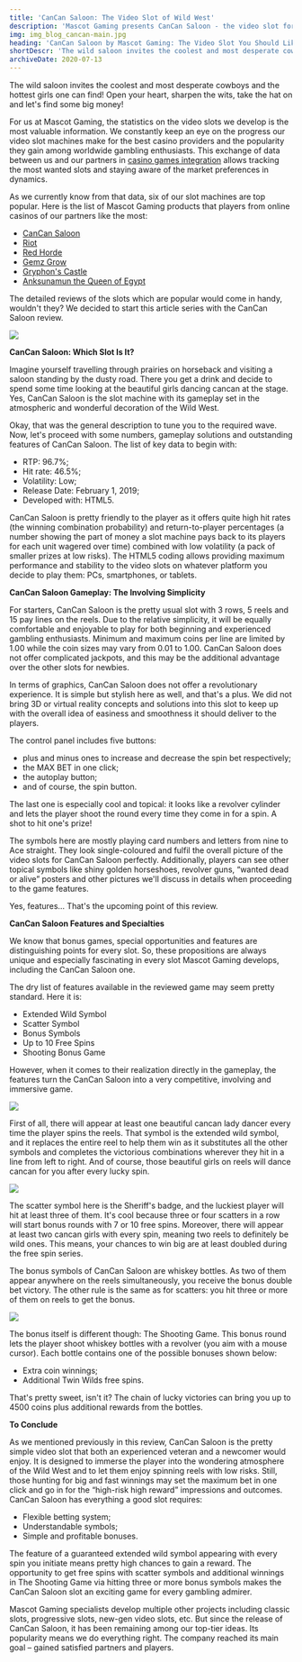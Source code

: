 ```yaml
---
title: 'CanCan Saloon: The Video Slot of Wild West'
description: 'Mascot Gaming presents CanCan Saloon - the video slot for cowboys. We are leaving to the Wild West for money, so load the revolver and let`s ride!'
img: img_blog_cancan-main.jpg
heading: 'CanCan Saloon by Mascot Gaming: The Video Slot You Should Like!'
shortDescr: 'The wild saloon invites the coolest and most desperate cowboys and the hottest girls one can find! Open your heart, sharpen the wits, take the hat on and let`s find some big money!'
archiveDate: 2020-07-13
---
```

The wild saloon invites the coolest and most desperate cowboys and the hottest girls one can find! Open your heart, sharpen the wits, take the hat on and let's find some big money!

For us at Mascot Gaming, the statistics on the video slots we develop is the most valuable information. We constantly keep an eye on the progress our video slot machines make for the best casino providers and the popularity they gain among worldwide gambling enthusiasts. This exchange of data between us and our partners in [casino games integration](https://mascot.games/blog/casino-game-integration) allows tracking the most wanted slots and staying aware of the market preferences in dynamics.

As we currently know from that data, six of our slot machines are top popular. Here is the list of Mascot Gaming products that players from online casinos of our partners like the most:

*   [CanCan Saloon](https://mascot.games/cancansaloon)
*   [Riot](https://mascot.games/riot)
*   [Red Horde](https://mascot.games/horde)
*   [Gemz Grow](https://mascot.games/gemz)
*   [Gryphon's Castle](https://mascot.games/gryphon)
*   [Anksunamun the Queen of Egypt](https://mascot.games/anksunamun)

The detailed reviews of the slots which are popular would come in handy, wouldn't they? We decided to start this article series with the CanCan Saloon review.

![](../images/img_blog_cancan_4.jpg)

**CanCan Saloon: Which Slot Is It?**

Imagine yourself travelling through prairies on horseback and visiting a saloon standing by the dusty road. There you get a drink and decide to spend some time looking at the beautiful girls dancing cancan at the stage. Yes, CanCan Saloon is the slot machine with its gameplay set in the atmospheric and wonderful decoration of the Wild West.

Okay, that was the general description to tune you to the required wave. Now, let's proceed with some numbers, gameplay solutions and outstanding features of CanCan Saloon. The list of key data to begin with:

*   RTP: 96.7%;
*   Hit rate: 46.5%;
*   Volatility: Low;
*   Release Date: February 1, 2019;
*   Developed with: HTML5.

CanCan Saloon is pretty friendly to the player as it offers quite high hit rates (the winning combination probability) and return-to-player percentages (a number showing the part of money a slot machine pays back to its players for each unit wagered over time) combined with low volatility (a pack of smaller prizes at low risks). The HTML5 coding allows providing maximum performance and stability to the video slots on whatever platform you decide to play them: PCs, smartphones, or tablets.

**CanCan Saloon Gameplay: The Involving Simplicity**

For starters, CanCan Saloon is the pretty usual slot with 3 rows, 5 reels and 15 pay lines on the reels. Due to the relative simplicity, it will be equally comfortable and enjoyable to play for both beginning and experienced gambling enthusiasts. Minimum and maximum coins per line are limited by 1.00 while the coin sizes may vary from 0.01 to 1.00. CanCan Saloon does not offer complicated jackpots, and this may be the additional advantage over the other slots for newbies.

In terms of graphics, CanCan Saloon does not offer a revolutionary experience. It is simple but stylish here as well, and that's a plus. We did not bring 3D or virtual reality concepts and solutions into this slot to keep up with the overall idea of easiness and smoothness it should deliver to the players.

The control panel includes five buttons:

*   plus and minus ones to increase and decrease the spin bet respectively;
*   the MAX BET in one click;
*   the autoplay button;
*   and of course, the spin button.

The last one is especially cool and topical: it looks like a revolver cylinder and lets the player shoot the round every time they come in for a spin. A shot to hit one's prize!

The symbols here are mostly playing card numbers and letters from nine to Ace straight. They look single-coloured and fulfil the overall picture of the video slots for CanCan Saloon perfectly. Additionally, players can see other topical symbols like shiny golden horseshoes, revolver guns, “wanted dead or alive” posters and other pictures we'll discuss in details when proceeding to the game features.

Yes, features… That's the upcoming point of this review.

**CanCan Saloon Features and Specialties**

We know that bonus games, special opportunities and features are distinguishing points for every slot. So, these propositions are always unique and especially fascinating in every slot Mascot Gaming develops, including the CanCan Saloon one.

The dry list of features available in the reviewed game may seem pretty standard. Here it is:

*   Extended Wild Symbol
*   Scatter Symbol
*   Bonus Symbols
*   Up to 10 Free Spins
*   Shooting Bonus Game

However, when it comes to their realization directly in the gameplay, the features turn the CanCan Saloon into a very competitive, involving and immersive game.

![](../images/img_blog_cancan_1.jpg)

First of all, there will appear at least one beautiful cancan lady dancer every time the player spins the reels. That symbol is the extended wild symbol, and it replaces the entire reel to help them win as it substitutes all the other symbols and completes the victorious combinations wherever they hit in a line from left to right. And of course, those beautiful girls on reels will dance cancan for you after every lucky spin.

![](../images/img_blog_cancan_2.jpg)

The scatter symbol here is the Sheriff's badge, and the luckiest player will hit at least three of them. It's cool because three or four scatters in a row will start bonus rounds with 7 or 10 free spins. Moreover, there will appear at least two cancan girls with every spin, meaning two reels to definitely be wild ones. This means, your chances to win big are at least doubled during the free spin series.

The bonus symbols of CanCan Saloon are whiskey bottles. As two of them appear anywhere on the reels simultaneously, you receive the bonus double bet victory. The other rule is the same as for scatters: you hit three or more of them on reels to get the bonus.

![](../images/img_blog_cancan_3.jpg)

The bonus itself is different though: The Shooting Game. This bonus round lets the player shoot whiskey bottles with a revolver (you aim with a mouse cursor). Each bottle contains one of the possible bonuses shown below:

*   Extra coin winnings;
*   Additional Twin Wilds free spins.

That's pretty sweet, isn't it? The chain of lucky victories can bring you up to 4500 coins plus additional rewards from the bottles.

**To Conclude**

As we mentioned previously in this review, CanCan Saloon is the pretty simple video slot that both an experienced veteran and a newcomer would enjoy. It is designed to immerse the player into the wondering atmosphere of the Wild West and to let them enjoy spinning reels with low risks. Still, those hunting for big and fast winnings may set the maximum bet in one click and go in for the “high-risk high reward” impressions and outcomes. CanCan Saloon has everything a good slot requires:

*   Flexible betting system;
*   Understandable symbols;
*   Simple and profitable bonuses.

The feature of a guaranteed extended wild symbol appearing with every spin you initiate means pretty high chances to gain a reward. The opportunity to get free spins with scatter symbols and additional winnings in The Shooting Game via hitting three or more bonus symbols makes the CanCan Saloon slot an exciting game for every gambling admirer.

Mascot Gaming specialists develop multiple other projects including classic slots, progressive slots, new-gen video slots, etc. But since the release of CanCan Saloon, it has been remaining among our top-tier ideas. Its popularity means we do everything right. The company reached its main goal – gained satisfied partners and players.
